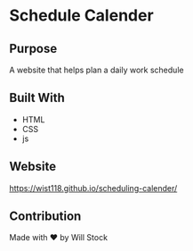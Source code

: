 # Schedule Calender

## Purpose
A website that helps plan a daily work schedule 

## Built With
* HTML
* CSS
* js

## Website
https://wist118.github.io/scheduling-calender/

## Contribution
Made with ❤️ by Will Stock


